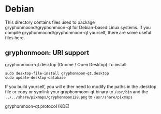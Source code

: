 
Debian
====================
This directory contains files used to package gryphonmoond/gryphonmoon-qt
for Debian-based Linux systems. If you compile gryphonmoond/gryphonmoon-qt yourself, there are some useful files here.

## gryphonmoon: URI support ##


gryphonmoon-qt.desktop  (Gnome / Open Desktop)
To install:

	sudo desktop-file-install gryphonmoon-qt.desktop
	sudo update-desktop-database

If you build yourself, you will either need to modify the paths in
the .desktop file or copy or symlink your gryphonmoon-qt binary to `/usr/bin`
and the `../../share/pixmaps/gryphonmoon128.png` to `/usr/share/pixmaps`

gryphonmoon-qt.protocol (KDE)

